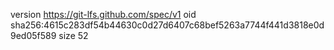 version https://git-lfs.github.com/spec/v1
oid sha256:4615c283df54b44630c0d27d6407c68bef5263a7744f441d3818e0d9ed05f589
size 52
